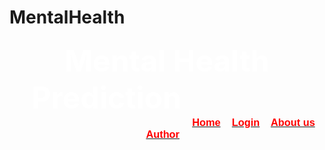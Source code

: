 # MentalHealth
<!doctype html>
<html lang="en">
<head>
	<meta charset="utf-8">
	<title>MENTAL HEALTH TECHNOLOGY</title>
</head>
<body background="https://github.com/gokulkrish2/MentalHealth/blob/main/background.jpg?raw=true" link="#000" alink="#017bf5" vlink="#000" >
	<h3 align="center"><font size="10"><font color="white">Mental Health Prediction</font color></font size>
	&nbsp;&nbsp;&nbsp;&nbsp;&nbsp;&nbsp;&nbsp;&nbsp;&nbsp;&nbsp;&nbsp;&nbsp;&nbsp;&nbsp;&nbsp;&nbsp;&nbsp;&nbsp;&nbsp;&nbsp;&nbsp;&nbsp;&nbsp;&nbsp;
	&nbsp;&nbsp;&nbsp;&nbsp;&nbsp;&nbsp;&nbsp;&nbsp;&nbsp;&nbsp;&nbsp;&nbsp;&nbsp;&nbsp;&nbsp;&nbsp;&nbsp;&nbsp;&nbsp;&nbsp;&nbsp;&nbsp;&nbsp;&nbsp;
	&nbsp;&nbsp;&nbsp;&nbsp;&nbsp;&nbsp;&nbsp;&nbsp;&nbsp;&nbsp;&nbsp;&nbsp;&nbsp;&nbsp;&nbsp;&nbsp;&nbsp;&nbsp;&nbsp;&nbsp;&nbsp;&nbsp;&nbsp;&nbsp;
	&nbsp;&nbsp;&nbsp;&nbsp;&nbsp;&nbsp;&nbsp;&nbsp;&nbsp;&nbsp;&nbsp;&nbsp;&nbsp;&nbsp;&nbsp;&nbsp;&nbsp;&nbsp;&nbsp;&nbsp;&nbsp;&nbsp;&nbsp;&nbsp;
	&nbsp;&nbsp;&nbsp;&nbsp;&nbsp;&nbsp;&nbsp;&nbsp;&nbsp;&nbsp;&nbsp;&nbsp;&nbsp;&nbsp;&nbsp;&nbsp;&nbsp;&nbsp;&nbsp;&nbsp;&nbsp;&nbsp;&nbsp;&nbsp;
	<font face="arial">
	<a href="#"><font color="red">Home</font color></a>&nbsp;&nbsp;&nbsp;
	<a href="#"><font color="red">Login</font color></a>&nbsp;&nbsp;&nbsp;
	<a href="#"><font color="red">About us</font color></a>&nbsp;&nbsp;&nbsp;
	<a href="#"><font color="red">Author</font color></a>&nbsp;&nbsp;&nbsp;
	</font>
	</h3>
</body>
